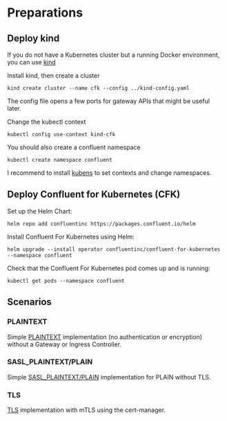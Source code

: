 # Preparations

## Deploy kind

If you do not have a Kubernetes cluster but a running Docker environment, you can use [kind](https://kind.sigs.k8s.io/)

Install kind, then create a cluster

    kind create cluster --name cfk --config ../kind-config.yaml

The config file opens a few ports for gateway APIs that might be useful later.

Change the kubectl context

    kubectl config use-context kind-cfk

You should also create a confluent namespace 

    kubectl create namespace confluent

I recommend to install [kubens](https://github.com/ahmetb/kubectx) to set contexts and change namespaces.

## Deploy Confluent for Kubernetes (CFK)

Set up the Helm Chart:

    helm repo add confluentinc https://packages.confluent.io/helm

Install Confluent For Kubernetes using Helm:

    helm upgrade --install operator confluentinc/confluent-for-kubernetes --namespace confluent

Check that the Confluent For Kubernetes pod comes up and is running:

    kubectl get pods --namespace confluent

## Scenarios

### PLAINTEXT

Simple [PLAINTEXT](/plaintext) implementation (no authentication or encryption) without a Gateway or Ingress Controller.

### SASL_PLAINTEXT/PLAIN

Simple [SASL_PLAINTEXT/PLAIN](/sasl_plain) implementation for PLAIN without TLS.

### TLS

[TLS](/tls) implementation with mTLS using the cert-manager.
